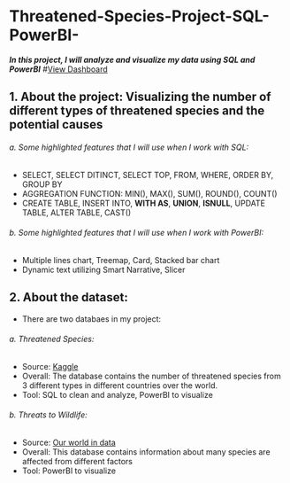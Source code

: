 # Threatened-Species-Project-SQL-PowerBI-
***In this project, I will analyze and visualize my data using SQL and PowerBI***
#[View Dashboard](https://app.powerbi.com/reportEmbed?reportId=e5262ec9-ee14-4e77-aeb4-207d67cae8c6&autoAuth=true&ctid=6232b055-76b9-4c13-9b88-b562ae7db6fb)

## 1. About the project: Visualizing the number of different types of threatened species and the potential causes
###### a. Some highlighted features that I will use when I work with SQL: 
- SELECT, SELECT DITINCT, SELECT TOP, FROM, WHERE, ORDER BY, GROUP BY
- AGGREGATION FUNCTION: MIN(), MAX(), SUM(), ROUND(), COUNT()
- CREATE TABLE, INSERT INTO, **WITH AS**, **UNION**, **ISNULL**, UPDATE TABLE, ALTER TABLE, CAST()

###### b. Some highlighted features that I will use when I work with PowerBI: 
- Multiple lines chart, Treemap, Card, Stacked bar chart
- Dynamic text utilizing Smart Narrative, Slicer

## 2. About the dataset: 
- There are two databaes in my project: 

###### a. Threatened Species: 
- Source: [Kaggle](https://www.kaggle.com/datasets/vineethakkinapalli/united-nations-environment-data?select=Water+and+Sanitation+Services.csv)
- Overall: The database contains the number of threatened species from 3 different types in different countries over the world.  
- Tool: SQL to clean and analyze, PowerBI to visualize

###### b. Threats to Wildlife: 
- Source: [Our world in data](https://ourworldindata.org/threats-to-wildlife#:~:text=80%25%20of%20threatened%20species%20are,aquaculture%20%E2%80%93%20is%20another%20leading%20threat.)
- Overall: This database contains information about many species are affected from different factors 
- Tool: PowerBI to visualize 


